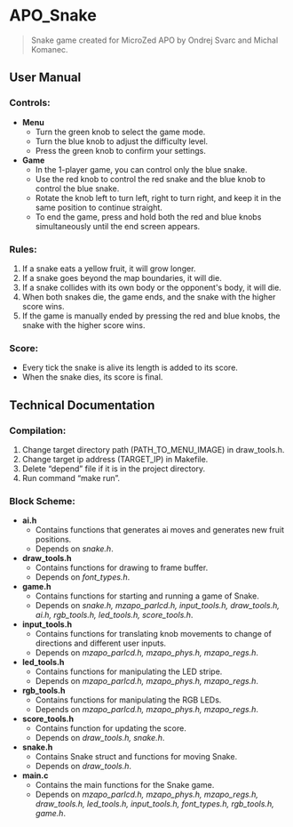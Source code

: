 # APO_Snake

> Snake game created for MicroZed APO by Ondrej Svarc and Michal Komanec.

## User Manual

### Controls:
  -	**Menu**
    -	Turn the green knob to select the game mode.
    -	Turn the blue knob to adjust the difficulty level.
    -	Press the green knob to confirm your settings. 
  -	**Game**
    -	In the 1-player game, you can control only the blue snake.
    -	Use the red knob to control the red snake and the blue knob to control the blue snake.
    -	Rotate the knob left to turn left, right to turn right, and keep it in the same position to continue straight.
    -	To end the game, press and hold both the red and blue knobs simultaneously until the end screen appears.

### Rules:
  1.	If a snake eats a yellow fruit, it will grow longer.
  2.	If a snake goes beyond the map boundaries, it will die.
  3.	If a snake collides with its own body or the opponent's body, it will die.
  4.	When both snakes die, the game ends, and the snake with the higher score wins.
  5.	If the game is manually ended by pressing the red and blue knobs, the snake with the higher score wins.

### Score:
  -	Every tick the snake is alive its length is added to its score.
  -	When the snake dies, its score is final.



## Technical Documentation

### Compilation:
  1.	Change target directory path (PATH_TO_MENU_IMAGE) in draw_tools.h.
  2.	Change target ip address (TARGET_IP) in Makefile.
  3.	Delete “depend” file if it is in the project directory.
  4.	Run command “make run”.

### Block Scheme:
  -	**ai.h**
    -	Contains functions that generates ai moves and generates new fruit positions.
    -	Depends on *snake.h*.
  -	**draw_tools.h**
    -	Contains functions for drawing to frame buffer.
    -	Depends on *font_types.h*.
  -	**game.h**
    -	Contains functions for starting and running a game of Snake.
    -	Depends on *snake.h, mzapo_parlcd.h, input_tools.h, draw_tools.h, ai.h, rgb_tools.h, led_tools.h, score_tools.h*.
  -	**input_tools.h**
    -	Contains functions for translating knob movements to change of directions and different user inputs.
    -	Depends on *mzapo_parlcd.h, mzapo_phys.h, mzapo_regs.h*.
  -	**led_tools.h**
    -	Contains functions for manipulating the LED stripe.
    -	Depends on *mzapo_parlcd.h, mzapo_phys.h, mzapo_regs.h*.
  -	**rgb_tools.h**
    -	Contains functions for manipulating the RGB LEDs.
    -	Depends on *mzapo_parlcd.h, mzapo_phys.h, mzapo_regs.h*.
  -	**score_tools.h**
    -	Contains function for updating the score.
    -	Depends on *draw_tools.h, snake.h*.
  -	**snake.h**
    -	Contains Snake struct and functions for moving Snake.
    -	Depends on *draw_tools.h*.
  -	**main.c**
    -	Contains the main functions for the Snake game.
    -	Depends on *mzapo_parlcd.h, mzapo_phys.h, mzapo_regs.h, draw_tools.h, led_tools.h, input_tools.h, font_types.h, rgb_tools.h, game.h*.
